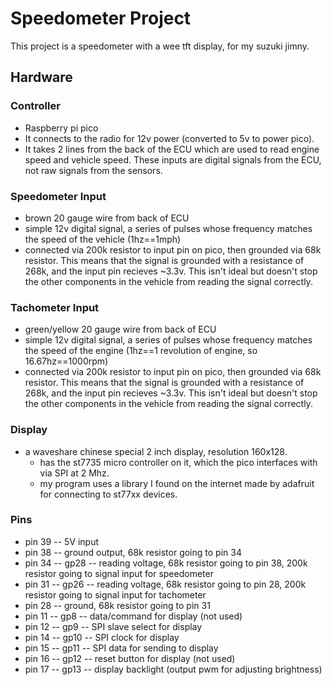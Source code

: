 # Speedometer Project

This project is a speedometer with a wee tft display, for my suzuki jimny.

## Hardware 

### Controller
   * Raspberry pi pico
   * It connects to the radio for 12v power (converted to 5v to power pico).
   * It takes 2 lines from the back of the ECU which are used to read engine speed and vehicle speed. These inputs are digital signals from the ECU, not raw signals from the sensors.

### Speedometer Input
   * brown 20 gauge wire from back of ECU
   * simple 12v digital signal, a series of pulses whose frequency matches the speed of the vehicle (1hz==1mph)
   * connected via 200k resistor to input pin on pico, then grounded via 68k resistor. This means that the signal is grounded with a resistance of 268k, and the input pin recieves ~3.3v. This isn't ideal but doesn't stop the other components in the vehicle from reading the signal correctly.

### Tachometer Input
   * green/yellow 20 gauge wire from back of ECU
   * simple 12v digital signal, a series of pulses whose frequency matches the speed of the engine (1hz==1 revolution of engine, so 16.67hz==1000rpm)
   * connected via 200k resistor to input pin on pico, then grounded via 68k resistor. This means that the signal is grounded with a resistance of 268k, and the input pin recieves ~3.3v. This isn't ideal but doesn't stop the other components in the vehicle from reading the signal correctly.

### Display
   * a waveshare chinese special 2 inch display, resolution 160x128. 
	 * has the st7735 micro controller on it, which the pico interfaces with via SPI at 2 Mhz.
	 * my program uses a library I found on the internet made by adafruit for connecting to st77xx devices.

### Pins
   * pin 39 -- 5V input
   * pin 38 -- ground output, 68k resistor going to pin 34 
   * pin 34 -- gp28 -- reading voltage, 68k resistor going to pin 38, 200k resistor going to signal input for speedometer
   * pin 31 -- gp26 -- reading voltage, 68k resistor going to pin 28, 200k resistor going to signal input for tachometer
   * pin 28 -- ground, 68k resistor going to pin 31
   * pin 11 -- gp8 -- data/command for display (not used)
   * pin 12 -- gp9 -- SPI slave select for display 
   * pin 14 -- gp10 -- SPI clock for display
   * pin 15 -- gp11 -- SPI data for sending to display
   * pin 16 -- gp12 -- reset button for display (not used)
   * pin 17 -- gp13 -- display backlight (output pwm for adjusting brightness)
